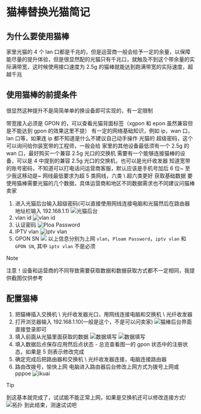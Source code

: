 # 猫棒替换光猫简记 #
## 为什么要使用猫棒 ##
家里光猫的 4 个 lan 口都是千兆的，但是运营商一般会给予一定的余量，以保障能尽量的提升体验，但是很显然配的光猫只有千兆口，就触及不到这个带余量的实际满带宽，这时候使用接口速度为 2.5g 的猫棒就能达到跑满带宽的实际速度，超越千兆

## 使用猫棒的前提条件 ##
很显然这种提升不是简简单单的换设备即可实现的，有一定限制

带宽接入必须是 GPON 的，可以查看光猫背面标签（xgpon 和 epon 虽然兼容但是不能达到 gpon 的效果这里不提）
有一定的网络基础知识，例如 ip，wan 口，lan 口等，如果连 ip 都不知道是什么不建议自己动手操作
光猫的 超级密码​，这个可以询问给你装宽带的工程师，一般会给
家里的其他设备最低须有一个 2.5g 的 wan 口，最好购买一个兼容 2.5g 光口的交换机
需要有一个能够连接猫棒的设备，可以是 4 中提到的兼容 2.5g 光口的交换机，也可以是光纤收发器
知道宽带的账号密码，不知道可以打电话问运营商客服，默认应该是手机号加后 6 位~ 至少我这移动是~
网线最低要求为超 5 类网线，六类 \ 超六类更好
获取基础数据
要使用猫棒需要光猫的几个数据，具体运营商和地区不同数据需求也不同建议问猫棒卖家

1. 进入光猫后台输入超级密码(可以直接使用网线连接电脑和光猫然后在路由器地址栏输入 192.168.1.1)
![光猫后台](https://image.saltedfishjun.top/i/2024/07/26/h504sb.webp)
2. vlan id
![vlan id](https://image.saltedfishjun.top/i/2024/07/26/h6566j.webp)
3. 认证密码
![Ploa Password](https://image.saltedfishjun.top/i/2024/07/26/h6uc93.webp)
4. IPTV vlan
![iptv vlan](https://image.saltedfishjun.top/i/2024/07/26/h7eg0g.webp)
5. GPON SN
![](https://image.saltedfishjun.top/i/2024/07/26/h7ur8c.webp)
以上信息分别为上网 `vlan`，`Ploam Password`，`iptv vlan` 和 `GPON SN`, 其中 `iptv vlan` 不是必须
> [!NOTE]
> 注意！设备和运营商的不同导致需要获取数据和数据获取方式都不一定相同，我提供截图仅供参考
## 配置猫棒 ##
1. 把猫棒插入交换机 \ 光纤收发器光口，用网线连接电脑和交换机 \ 光纤收发器
2. 打开浏览器输入 192.168.1.10(一般是这个，不是可以问卖家)
![猫棒后台界面](https://image.saltedfishjun.top/i/2024/07/26/ha61o6.webp)
直接登录即可
3. 填入前面从光猫里面获取的数据
![数据填写](https://image.saltedfishjun.top/i/2024/07/26/hahdxq.webp)
![数据填写](https://image.saltedfishjun.top/i/2024/07/26/hayijk.webp)
4. 填入数据后点保存应用然后点状态 - 总览查看图一的 gpon 状态中的注册状态，如果是 5 则表示修改完成
5. 确定完成后把路由器和交换机 \ 光纤收发器连接，电脑连接路由器
6. 路由改拨号，愉快上网
电脑进入路由器后台修改上网方式为拨号上网或 pppoe
![ikuai](https://image.saltedfishjun.top/i/2024/07/26/hblqmr.webp)
> [!TIP]
> 到这基本就完成了，试试能不能正常上网，如果是交换机还可以修改连接方式!
> ![拓扑](https://image.saltedfishjun.top/i/2024/07/26/hcr9ho.webp)
到此结束，测速试试吧